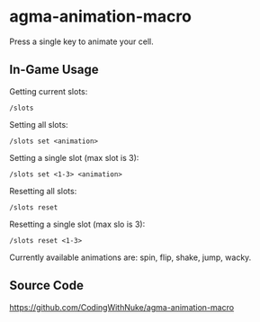 # agma-animation-macro

Press a single key to animate your cell.

## In-Game Usage

Getting current slots:
```
/slots
```

Setting all slots:
```
/slots set <animation>
```

Setting a single slot (max slot is 3):
```
/slots set <1-3> <animation>
```

Resetting all slots:
```
/slots reset
```

Resetting a single slot (max slo is 3):
```
/slots reset <1-3>
```

Currently available animations are: spin, flip, shake, jump, wacky.

## Source Code

https://github.com/CodingWithNuke/agma-animation-macro
